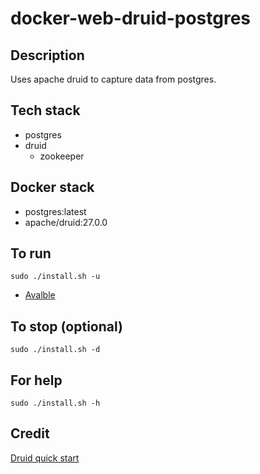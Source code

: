 # docker-web-druid-postgres

## Description
Uses apache druid to capture data from postgres.

## Tech stack
- postgres
- druid
  - zookeeper

## Docker stack
- postgres:latest
- apache/druid:27.0.0

## To run
`sudo ./install.sh -u`
- [Avalble](http://localhost:8081)

## To stop (optional)
`sudo ./install.sh -d`

## For help
`sudo ./install.sh -h`

## Credit
[Druid quick start](https://github.com/apache/druid/tree/27.0.0/distribution/docker)